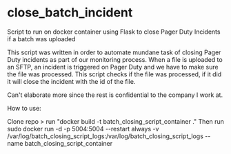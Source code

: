 # close_batch_incident
Script to run on docker container using Flask to close Pager Duty Incidents if a batch was uploaded

This script was written in order to automate mundane task of closing Pager Duty incidents as part of our monitoring process.
When a file is uploaded to an SFTP, an incident is triggered on Pager Duty and we have to make sure the file was processed.
This script checks if the file was processed, if it did it will close the incident with the id of the file.

Can't elaborate more since the rest is confidential to the company I work at.


How to use:

Clone repo > run "docker build -t batch_closing_script_container ."
Then run sudo docker run -d -p 5004:5004 --restart always -v /var/log/batch_closing_script_logs:/var/log/batch_closing_script_logs --name batch_closing_script_container <imgID>
